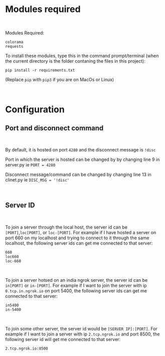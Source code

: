 # Modules required
<br>

Modules Required:
```
colorama
requests
```

To install these modules, type this in the command prompt/terminal (when the current directory is the folder contaning the files in this project):
```
pip install -r requirements.txt
```
(Replace `pip` with `pip3` if you are on MacOs or Linux)

<br>

# Configuration
## Port and disconnect command
<br>

By default, it is hosted on port `4280` and the disconnect message is `!disc`

Port in which the server is hosted can be changed by by changing line 9 in server.py ie `PORT = 4280`

Disconnect message/command can be changed by changing line 13 in clinet.py ie `DISC_MSG = '!disc'`

<br>

## Server ID
<br>

To join a server through the local host, the server id can be `[PORT]`,`loc[PORT]`, or `loc-[PORT]`. For example if I have hosted a server on port 660 on my localhost and trying to connect to it through the same localhost, the following server ids can get me connected to that server:
```
660
loc660
loc-660
```

<br>

To join a server hotsed on an india ngrok server, the server id can be `in[PORT]` or `in-[PORT]`. For example if I want to join the server with ip `0.tcp.in.ngrok.io` on port 5400, the following server ids can get me connected to that server:
```
in5400
in-5400
```

<br>

To join some other server, the server id would be `[SERVER IP]:[PORT]`. For example if I want to join a server with ip `2.tcp.ngrok.io` and port 8500, the following server id will get me connected to that server:
```
2.tcp.ngrok.io:8500
```

